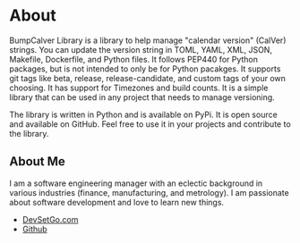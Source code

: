 # About
BumpCalver Library is a library to help manage "calendar version" (CalVer) strings. You can update the version string in TOML, YAML, XML, JSON, Makefile, Dockerfile, and Python files. It follows PEP440 for Python packages, but is not intended to only be for Python pacakges. It supports git tags like beta, release, release-candidate, and custom tags of your own choosing. It has support for Timezones and build counts. It is a simple library that can be used in any project that needs to manage versioning.

 The library is written in Python and is available on PyPi. It is open source and available on GitHub. Feel free to use it in your projects and contribute to the library.


## About Me
I am a software engineering manager with an eclectic background in various industries (finance, manufacturing, and metrology). I am passionate about software development and love to learn new things.

- [DevSetGo.com](https://www.devsetgo.com)
- [Github](https://github.com/devsetgo)

